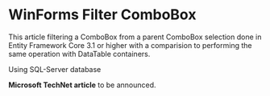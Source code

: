 # WinForms Filter ComboBox

This article filtering a ComboBox from a parent ComboBox selection done in Entity Framework Core 3.1 or higher with a comparision to performing the same operation with DataTable containers.

Using SQL-Server database

**Microsoft TechNet article** to be announced.